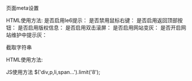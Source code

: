 页面meta设置 
 
HTML使用方法: 
是否启用Ie6提示：<meta name="ie6Prompts" content="true" /> 
是否禁用鼠标右键：<meta name="rightMouseButton" content="true" /> 
是否启用返回顶部按钮：<meta name="toTop" content="true" /> 
是否启用版权信息：<meta name="Copyright" content="true" /> 
是否启用双击滚屏：<meta name="DClickScrolling" content="true" /> 
是否启用网站变灰：<meta name="GrayPage" content="true" /> 
是否开启网站维护中提示灰：<meta name="Egis" content="true" />


截取字符串 
 
HTML使用方法: 
<img dsh="limit" num="10" ></li> 
 
JS使用方法 
$('div,p,li,span...').limit('8');
